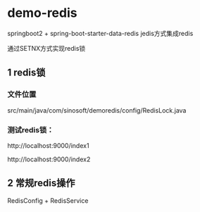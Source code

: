 

# demo-redis
springboot2 + spring-boot-starter-data-redis jedis方式集成redis

通过SETNX方式实现redis锁



## 1 redis锁
### 文件位置
src/main/java/com/sinosoft/demoredis/config/RedisLock.java

### 测试redis锁：

http://localhost:9000/index1

http://localhost:9000/index2



## 2 常规redis操作

RedisConfig + RedisService